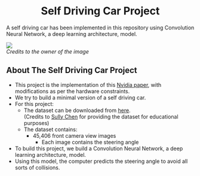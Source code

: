 # <div align="center">Self Driving Car Project 
A self driving car has been implemented in this repository using Convolution Neural Network, a deep learning architecture, model.

<img src="https://www.nvidia.com/content/dam/en-zz/es_em/Solutions/self-driving-cars/home/nvidia-self-driving-car-drive-px-overview-social-image.jpg"> <br>
*Credits to the owner of the image*</div>


## About The Self Driving Car Project
- This project is the implementation of this [Nvidia paper](https://arxiv.org/pdf/1604.07316.pdf), with modifications as per the hardware constraints.
- We try to build a minimal version of a self driving car.
- For this project:
  - The dataset can be downloaded from [here](https://drive.google.com/file/d/0B-KJCaaF7elleG1RbzVPZWV4Tlk/view). <br> (Credits to [Sully Chen](https://github.com/SullyChen/Autopilot-TensorFlow) for providing the dataset for educational purposes) 
  - The dataset contains:
    - 45,406 front camera view images
      - Each image contains the steering angle
- To build this project, we build a Convolution Neural Network, a deep learning architecture, model.
- Using this model, the computer predicts the steering angle to avoid all sorts of collisions.


